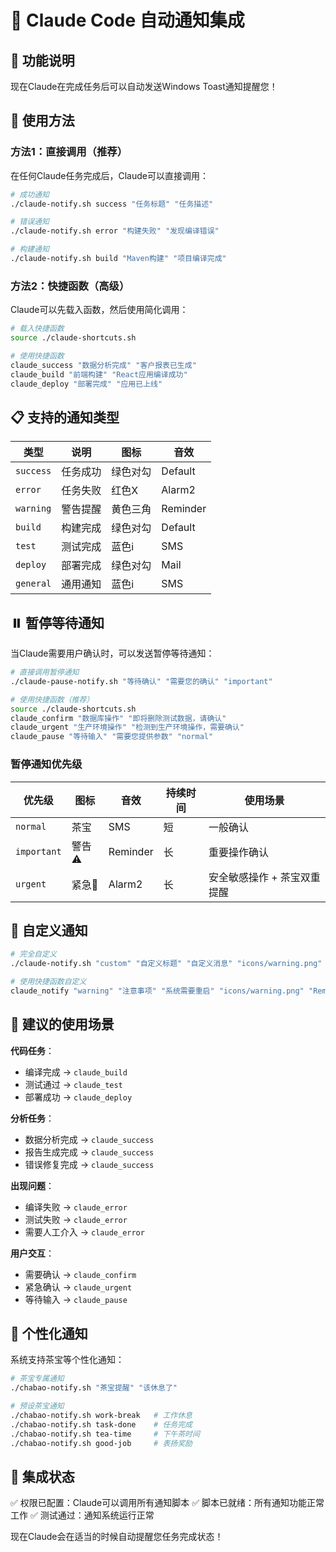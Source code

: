# 🤖 Claude Code 自动通知集成

## 🎯 功能说明

现在Claude在完成任务后可以自动发送Windows Toast通知提醒您！

## 🚀 使用方法

### 方法1：直接调用（推荐）
在任何Claude任务完成后，Claude可以直接调用：

```bash
# 成功通知
./claude-notify.sh success "任务标题" "任务描述"

# 错误通知  
./claude-notify.sh error "构建失败" "发现编译错误"

# 构建通知
./claude-notify.sh build "Maven构建" "项目编译完成"
```

### 方法2：快捷函数（高级）
Claude可以先载入函数，然后使用简化调用：

```bash
# 载入快捷函数
source ./claude-shortcuts.sh

# 使用快捷函数
claude_success "数据分析完成" "客户报表已生成"
claude_build "前端构建" "React应用编译成功"  
claude_deploy "部署完成" "应用已上线"
```

## 📋 支持的通知类型

| 类型 | 说明 | 图标 | 音效 |
|------|------|------|------|
| `success` | 任务成功 | 绿色对勾 | Default |
| `error` | 任务失败 | 红色X | Alarm2 |
| `warning` | 警告提醒 | 黄色三角 | Reminder |
| `build` | 构建完成 | 绿色对勾 | Default |
| `test` | 测试完成 | 蓝色i | SMS |
| `deploy` | 部署完成 | 绿色对勾 | Mail |
| `general` | 通用通知 | 蓝色i | SMS |

## ⏸️ 暂停等待通知

当Claude需要用户确认时，可以发送暂停等待通知：

```bash
# 直接调用暂停通知
./claude-pause-notify.sh "等待确认" "需要您的确认" "important"

# 使用快捷函数（推荐）
source ./claude-shortcuts.sh
claude_confirm "数据库操作" "即将删除测试数据，请确认"
claude_urgent "生产环境操作" "检测到生产环境操作，需要确认" 
claude_pause "等待输入" "需要您提供参数" "normal"
```

### 暂停通知优先级

| 优先级 | 图标 | 音效 | 持续时间 | 使用场景 |
|--------|------|------|----------|----------|
| `normal` | 茶宝 | SMS | 短 | 一般确认 |
| `important` | 警告⚠️ | Reminder | 长 | 重要操作确认 |
| `urgent` | 紧急🚨 | Alarm2 | 长 | 安全敏感操作 + 茶宝双重提醒 |

## 🎨 自定义通知

```bash
# 完全自定义
./claude-notify.sh "custom" "自定义标题" "自定义消息" "icons/warning.png" "Alarm3"

# 使用快捷函数自定义
claude_notify "warning" "注意事项" "系统需要重启" "icons/warning.png" "Reminder"
```

## 📝 建议的使用场景

**代码任务**：
- 编译完成 → `claude_build`
- 测试通过 → `claude_test` 
- 部署成功 → `claude_deploy`

**分析任务**：
- 数据分析完成 → `claude_success`
- 报告生成完成 → `claude_success`
- 错误修复完成 → `claude_success`

**出现问题**：
- 编译失败 → `claude_error`
- 测试失败 → `claude_error`
- 需要人工介入 → `claude_error`

**用户交互**：
- 需要确认 → `claude_confirm`
- 紧急确认 → `claude_urgent`
- 等待输入 → `claude_pause`

## 🍵 个性化通知

系统支持茶宝等个性化通知：

```bash
# 茶宝专属通知
./chabao-notify.sh "茶宝提醒" "该休息了"

# 预设茶宝通知
./chabao-notify.sh work-break   # 工作休息
./chabao-notify.sh task-done    # 任务完成
./chabao-notify.sh tea-time     # 下午茶时间
./chabao-notify.sh good-job     # 表扬奖励
```

## 🔧 集成状态

✅ 权限已配置：Claude可以调用所有通知脚本
✅ 脚本已就绪：所有通知功能正常工作
✅ 测试通过：通知系统运行正常

现在Claude会在适当的时候自动提醒您任务完成状态！